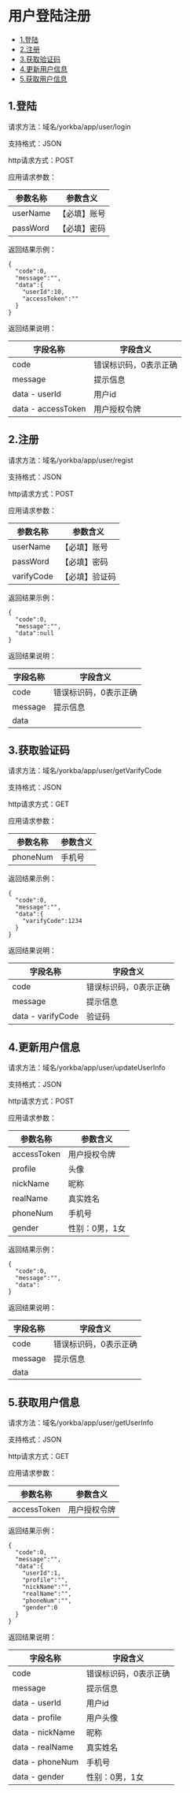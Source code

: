 # 用户登陆注册


* [1.登陆](#1)
* [2.注册](#2)
* [3.获取验证码](#3)
* [4.更新用户信息](#4)
* [5.获取用户信息](#5)


<h2 id="1">1.登陆</h2>

请求方法：域名/yorkba/app/user/login

支持格式：JSON

http请求方式：POST

应用请求参数：

|参数名称|参数含义|
|---|---|
|userName|【必填】账号|
|passWord|【必填】密码|

返回结果示例：
```
{
  "code":0,
  "message":"",
  "data":{
    "userId":10,
    "accessToken":""
  }
}
```

返回结果说明：

|字段名称|字段含义|
|---|---|
|code|错误标识码，0表示正确|
|message|提示信息|
|data - userId|用户id|
|data - accessToken|用户授权令牌|


<h2 id="2">2.注册</h2>

请求方法：域名/yorkba/app/user/regist

支持格式：JSON

http请求方式：POST

应用请求参数：

|参数名称|参数含义|
|---|---|
|userName|【必填】账号|
|passWord|【必填】密码|
|varifyCode|【必填】验证码|

返回结果示例：
```
{
  "code":0,
  "message":"",
  "data":null
}
```

返回结果说明：

|字段名称|字段含义|
|---|---|
|code|错误标识码，0表示正确|
|message|提示信息|
|data||

<h2 id="3">3.获取验证码</h2>

请求方法：域名/yorkba/app/user/getVarifyCode

支持格式：JSON

http请求方式：GET

应用请求参数：

|参数名称|参数含义|
|---|---|
|phoneNum|手机号|


返回结果示例：
```
{
  "code":0,
  "message":"",
  "data":{
    "varifyCode":1234
  }
}
```

返回结果说明：

|字段名称|字段含义|
|---|---|
|code|错误标识码，0表示正确|
|message|提示信息|
|data - varifyCode|验证码|




<h2 id="4">4.更新用户信息</h2>

请求方法：域名/yorkba/app/user/updateUserInfo

支持格式：JSON

http请求方式：POST

应用请求参数：

|参数名称|参数含义|
|---|---|
|accessToken|用户授权令牌|
|profile|头像|
|nickName|昵称|
|realName|真实姓名|
|phoneNum|手机号|
|gender|性别：0男，1女|

返回结果示例：
```
{
  "code":0,
  "message":"",
  "data":
}
```

返回结果说明：

|字段名称|字段含义|
|---|---|
|code|错误标识码，0表示正确|
|message|提示信息|
|data||

<h2 id="5">5.获取用户信息</h2>

请求方法：域名/yorkba/app/user/getUserInfo

支持格式：JSON

http请求方式：GET

应用请求参数：

|参数名称|参数含义|
|---|---|
|accessToken|用户授权令牌|


返回结果示例：
```
{
  "code":0,
  "message":"",
  "data":{
    "userId":1,
    "profile":"",
    "nickName":"",
    "realName":"",
    "phoneNum":"",
    "gender":0
  }
}
```

返回结果说明：


|字段名称|字段含义|
|---|---|
|code|错误标识码，0表示正确|
|message|提示信息|
|data - userId|用户id|
|data - profile|用户头像|
|data - nickName|昵称|
|data - realName|真实姓名|
|data - phoneNum|手机号|
|data - gender|性别：0男，1女|
